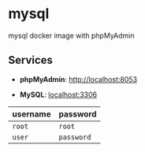 # mysql

mysql docker image with phpMyAdmin

## Services

- **phpMyAdmin**: <http://localhost:8053>

- **MySQL**: <localhost:3306>

| username |  password  |
|----------|------------|
| `root`   | `root`     |
| `user`   | `password` |
